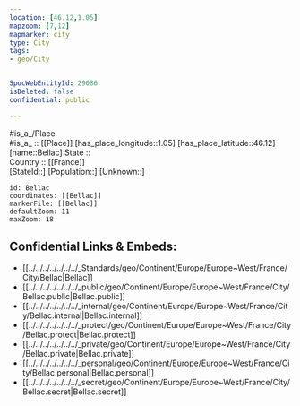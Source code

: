 ```yaml
---
location: [46.12,1.05] 
mapzoom: [7,12] 
mapmarker: city 
type: City
tags:
- geo/City


SpocWebEntityId: 29086
isDeleted: false
confidential: public

---
```

#is_a_/Place  
#is_a_ :: [[Place]] 
[has_place_longitude::1.05] 
[has_place_latitude::46.12] 
[name::Bellac] 
State ::  
Country :: [[France]]  
[StateId::] 
[Population::] 
[Unknown::] 


```leaflet
id: Bellac
coordinates: [[Bellac]] 
markerFile: [[Bellac]] 
defaultZoom: 11 
maxZoom: 18
```


## Confidential Links & Embeds: 
- [[../../../../../../../_Standards/geo/Continent/Europe/Europe~West/France/City/Bellac|Bellac]] 
- [[../../../../../../../_public/geo/Continent/Europe/Europe~West/France/City/Bellac.public|Bellac.public]] 
- [[../../../../../../../_internal/geo/Continent/Europe/Europe~West/France/City/Bellac.internal|Bellac.internal]] 
- [[../../../../../../../_protect/geo/Continent/Europe/Europe~West/France/City/Bellac.protect|Bellac.protect]] 
- [[../../../../../../../_private/geo/Continent/Europe/Europe~West/France/City/Bellac.private|Bellac.private]] 
- [[../../../../../../../_personal/geo/Continent/Europe/Europe~West/France/City/Bellac.personal|Bellac.personal]] 
- [[../../../../../../../_secret/geo/Continent/Europe/Europe~West/France/City/Bellac.secret|Bellac.secret]] 
